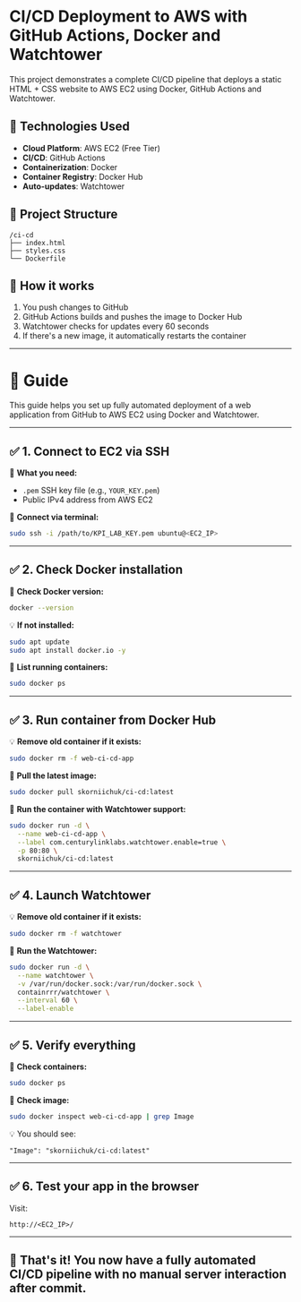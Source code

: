 
# CI/CD Deployment to AWS with GitHub Actions, Docker and Watchtower

This project demonstrates a complete CI/CD pipeline that deploys a static HTML + CSS website to AWS EC2 using Docker, GitHub Actions and Watchtower.

## 🚀 Technologies Used

- **Cloud Platform**: AWS EC2 (Free Tier)
- **CI/CD**: GitHub Actions
- **Containerization**: Docker
- **Container Registry**: Docker Hub
- **Auto-updates**: Watchtower

## 📁 Project Structure

```
/ci-cd
├── index.html
├── styles.css
└── Dockerfile
```

## 💎 How it works

1. You push changes to GitHub
2. GitHub Actions builds and pushes the image to Docker Hub
3. Watchtower checks for updates every 60 seconds
4. If there's a new image, it automatically restarts the container

---

# 🚀 Guide

This guide helps you set up fully automated deployment of a web application from GitHub to AWS EC2 using Docker and Watchtower.

---

## ✅ 1. Connect to EC2 via SSH

🔹 **What you need:**

- `.pem` SSH key file (e.g., `YOUR_KEY.pem`)
- Public IPv4 address from AWS EC2

🔹 **Connect via terminal:**

```bash
sudo ssh -i /path/to/KPI_LAB_KEY.pem ubuntu@<EC2_IP>
```

---

## ✅ 2. Check Docker installation

🔹 **Check Docker version:**

```bash
docker --version
```

💡 **If not installed:**

```bash
sudo apt update
sudo apt install docker.io -y
```

🔹 **List running containers:**

```bash
sudo docker ps
```

---

## ✅ 3. Run container from Docker Hub

💡 **Remove old container if it exists:**

```bash
sudo docker rm -f web-ci-cd-app
```

🔹 **Pull the latest image:**

```bash
sudo docker pull skorniichuk/ci-cd:latest
```

🔹 **Run the container with Watchtower support:**

```bash
sudo docker run -d \
  --name web-ci-cd-app \
  --label com.centurylinklabs.watchtower.enable=true \
  -p 80:80 \
  skorniichuk/ci-cd:latest
```

---

## ✅ 4. Launch Watchtower

💡 **Remove old container if it exists:**

```bash
sudo docker rm -f watchtower
```

🔹 **Run the Watchtower:**

```bash
sudo docker run -d \
  --name watchtower \
  -v /var/run/docker.sock:/var/run/docker.sock \
  containrrr/watchtower \
  --interval 60 \
  --label-enable
```

---

## ✅ 5. Verify everything

🔹 **Check containers:**

```bash
sudo docker ps
```
🔹 **Check image:**

```bash
sudo docker inspect web-ci-cd-app | grep Image
```

💡 You should see:

```
"Image": "skorniichuk/ci-cd:latest"
```

---

## ✅ 6. Test your app in the browser

Visit:

```
http://<EC2_IP>/
```

---

## 🎉 That's it! You now have a fully automated CI/CD pipeline with no manual server interaction after commit.
